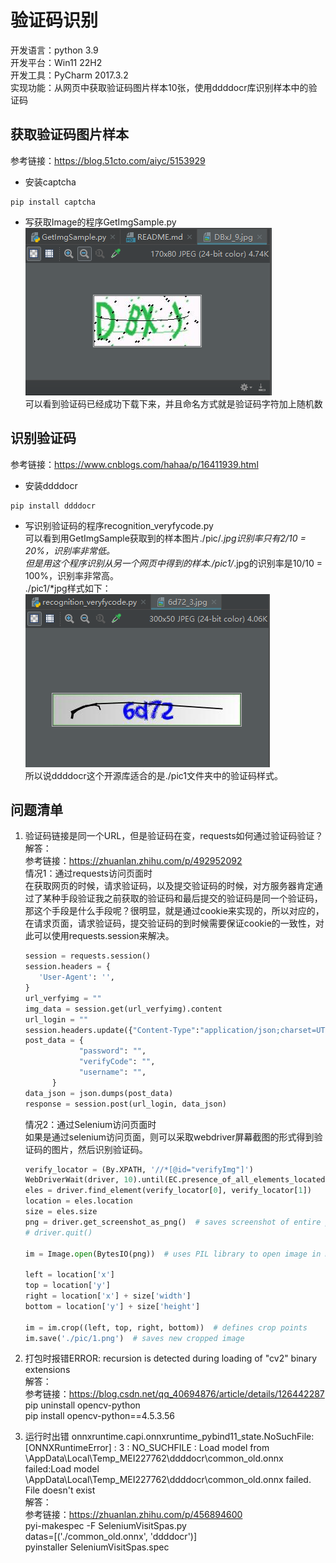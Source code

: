 # 验证码识别   
开发语言：python 3.9  
开发平台：Win11 22H2  
开发工具：PyCharm 2017.3.2   
实现功能：从网页中获取验证码图片样本10张，使用ddddocr库识别样本中的验证码  

## 获取验证码图片样本  
 参考链接：https://blog.51cto.com/aiyc/5153929  
 - 安装captcha  
 ~~~
 pip install captcha
 ~~~  
 - 写获取Image的程序GetImgSample.py  
 ![](./res/1.png)  
 可以看到验证码已经成功下载下来，并且命名方式就是验证码字符加上随机数  

 ## 识别验证码  
 参考链接：https://www.cnblogs.com/hahaa/p/16411939.html  
 - 安装ddddocr  
 ~~~
 pip install ddddocr
 ~~~  
 - 写识别验证码的程序recognition_veryfycode.py  
 可以看到用GetImgSample获取到的样本图片./pic/*.jpg识别率只有2/10 = 20%，识别率非常低。  
 但是用这个程序识别从另一个网页中得到的样本./pic1/*.jpg的识别率是10/10 = 100%，识别率非常高。  
 ./pic1/*jpg样式如下：  
 ![](./res/2.png)  
 所以说ddddocr这个开源库适合的是./pic1文件夹中的验证码样式。  

 ## 问题清单  
 1. 验证码链接是同一个URL，但是验证码在变，requests如何通过验证码验证？  
 解答：  
 参考链接：https://zhuanlan.zhihu.com/p/492952092  
 情况1：通过requests访问页面时  
 在获取网页的时候，请求验证码，以及提交验证码的时候，对方服务器肯定通过了某种手段验证我之前获取的验证码和最后提交的验证码是同一个验证码，那这个手段是什么手段呢？很明显，就是通过cookie来实现的，所以对应的，在请求页面，请求验证码，提交验证码的到时候需要保证cookie的一致性，对此可以使用requests.session来解决。  
      ~~~python
      session = requests.session()
      session.headers = {
         'User-Agent': '',
      }
      url_verfyimg = ""
      img_data = session.get(url_verfyimg).content
      url_login = ""
      session.headers.update({"Content-Type":"application/json;charset=UTF-8"})
      post_data = {
                  "password": "",
                  "verifyCode": "",
                  "username": "",
            }
      data_json = json.dumps(post_data)
      response = session.post(url_login, data_json)
      ~~~  
      
      情况2：通过Selenium访问页面时  
      如果是通过selenium访问页面，则可以采取webdriver屏幕截图的形式得到验证码的图片，然后识别验证码。  
      ~~~python  
      verify_locator = (By.XPATH, '//*[@id="verifyImg"]')
      WebDriverWait(driver, 10).until(EC.presence_of_all_elements_located(verify_locator))
      eles = driver.find_element(verify_locator[0], verify_locator[1])
      location = eles.location
      size = eles.size
      png = driver.get_screenshot_as_png()  # saves screenshot of entire page
      # driver.quit()

      im = Image.open(BytesIO(png))  # uses PIL library to open image in memory

      left = location['x']
      top = location['y']
      right = location['x'] + size['width']
      bottom = location['y'] + size['height']

      im = im.crop((left, top, right, bottom))  # defines crop points
      im.save('./pic/1.png')  # saves new cropped image
      ~~~

 2. 打包时报错ERROR: recursion is detected during loading of "cv2" binary extensions  
 解答：  
 参考链接：https://blog.csdn.net/qq_40694876/article/details/126442287  
 pip uninstall opencv-python  
 pip install opencv-python==4.5.3.56  

 3. 运行时出错
 onnxruntime.capi.onnxruntime_pybind11_state.NoSuchFile: [ONNXRuntimeError] : 3 : NO_SUCHFILE : Load model from \AppData\Local\Temp\_MEI227762\ddddocr\common_old.onnx failed:Load model \AppData\Local\Temp\_MEI227762\ddddocr\common_old.onnx failed. File doesn't exist  
 解答：  
 参考链接：https://zhuanlan.zhihu.com/p/456894600  
 pyi-makespec -F SeleniumVisitSpas.py  
 datas=[('./common_old.onnx', 'ddddocr')]  
 pyinstaller SeleniumVisitSpas.spec
